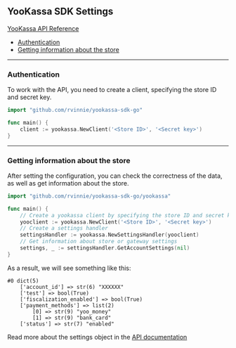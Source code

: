 ## YooKassa SDK Settings

[YooKassa API Reference](https://yookassa.ru/developers/api?lang=en)
* [Authentication](#Authentication)
* [Getting information about the store](#Getting-information-about-the-store)
---

### Authentication

To work with the API, you need to create a client, specifying the store ID and secret key.

```go
import "github.com/rvinnie/yookassa-sdk-go"

func main() {
    client := yookassa.NewClient('<Store ID>', '<Secret key>')	
}
```

---

### Getting information about the store

After setting the configuration, you can check the correctness of the data, as well as get information about the store.

```go
import "github.com/rvinnie/yookassa-sdk-go/yookassa"

func main() {
    // Create a yookassa client by specifying the store ID and secret key
    yooclient := yookassa.NewClient('<Store ID>', '<Secret key>')
    // Create a settings handler
    settingsHandler := yookassa.NewSettingsHandler(yooclient)
    // Get information about store or gateway settings
    settings, _ := settingsHandler.GetAccountSettings(nil)
}
```
As a result, we will see something like this:
```
#0 dict(5) 
    ['account_id'] => str(6) "XXXXXX"
    ['test'] => bool(True) 
    ['fiscalization_enabled'] => bool(True) 
    ['payment_methods'] => list(2) 
        [0] => str(9) "yoo_money"
        [1] => str(9) "bank_card"
    ['status'] => str(7) "enabled"
```
Read more about the settings object in the [API documentation](https://yookassa.ru/developers/api?lang=en#me_object)

